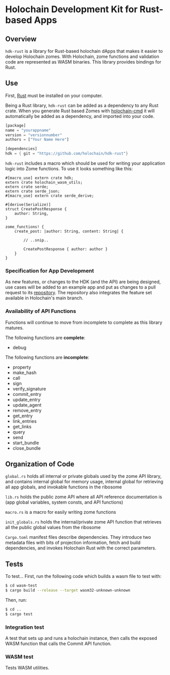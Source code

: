 # Holochain Development Kit for Rust-based Apps

## Overview
`hdk-rust` is a library for Rust-based holochain dApps that makes it easier to develop Holochain zomes. With Holochain, zome functions and validation code are represented as WASM binaries. This library provides bindings for Rust.

## Use
First, [Rust](https://www.rust-lang.org/en-US/install.html) must be installed on your computer.

Being a Rust library, `hdk-rust` can be added as a dependency to any Rust crate. When you generate Rust based Zomes with [holochain-cmd](https://github.com/holochain/holochain-cmd) it will automatically be added as a dependency, and imported into your code.

```rust
[package]
name = "yourappname"
version = "versionnumber"
authors = ["Your Name Here"]

[dependencies]
hdk = { git = "https://github.com/holochain/hdk-rust"}
```

`hdk-rust` includes a macro which should be used for writing your application logic into Zome functions. To use it looks something like this:
```
#[macro_use] extern crate hdk;
extern crate holochain_wasm_utils;
extern crate serde;
extern crate serde_json;
#[macro_use] extern crate serde_derive;

#[derive(Serialize)]
struct CreatePostResponse {
    author: String,
}

zome_functions! {
    create_post: |author: String, content: String| {

        // ..snip..

        CreatePostResponse { author: author }
    }
}
```

### Specification for App Development
As new features, or changes to the HDK (and the API) are being designed, use cases will be added to an example app and put as changes to a pull request to its [repository](https://github.com/holochain/app-spec-rust). The repository also integrates the feature set available in Holochain's main branch.

### Availability of API Functions
Functions will continue to move from incomplete to complete as this library matures.

The following functions are **complete**:
- debug

The following functions are **incomplete**:
- property
- make_hash
- call
- sign
- verify_signature
- commit_entry
- update_entry
- update_agent
- remove_entry
- get_entry
- link_entries
- get_links
- query
- send
- start_bundle
- close_bundle

## Organization of Code
`global.rs` holds all internal or private globals used by the zome API library, and contains internal global for memory usage, internal global for retrieving all app globals, and invokable functions in the ribosome 

`lib.rs` holds the public zome API where all API reference documentation is (app global variables, system consts, and API functions)

`macro.rs` is a macro for easily writing zome functions

`init_globals.rs` holds the internal/private zome API function that retrieves all the public global values from the ribosome 

`Cargo.toml` manifest files describe dependencies. They introduce two metadata files with bits of projection information, fetch and build dependencies, and invokes Holochain Rust with the correct parameters. 

## Tests

To test...
First, run the following code which builds a wasm file to test with:
```bash
$ cd wasm-test
$ cargo build --release --target wasm32-unknown-unknown
```
Then, run:
```bash
$ cd ..
$ cargo test
```

### Integration test
A test that sets up and runs a holochain instance, then calls the exposed WASM function that calls the Commit API function. 

### WASM test
Tests WASM utilities.
